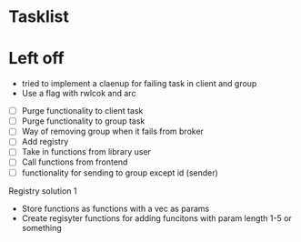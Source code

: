 # Tasklist

# Left off

- tried to implement a claenup for failing task in client and group
- Use a flag with rwlcok and arc

- [ ] Purge functionality to client task
- [ ] Purge functionality to group task
- [ ] Way of removing group when it fails from broker
- [ ] Add registry
- [ ] Take in functions from library user
- [ ] Call functions from frontend
- [ ] functionality for sending to group except id (sender)

Registry solution 1
- Store functions as functions with a vec as params
- Create regisyter functions for adding funcitons with param length 1-5 or something